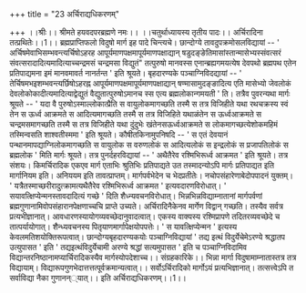 +++
title = "23 अर्चिराद्यधिकरणम्"

+++
।।श्रीः।। श्रीमते हयवदपरब्रह्मणे नमः।। ।।चतुर्थाध्यायस्य तृतीय पादः।। अर्चिरादिना तत्प्रथितेः।।1।। ब्रह्मप्राप्तिफलो विदुषो मार्ग इह पादे चिन्त्यचे। छान्दोग्ये तावदुपक्रमोसलविद्यायां -- ' अर्चिषमेवाभिसम्भवन्त्यर्चिषोऽहरह आपूर्यमाणपक्षमापूर्यमाणपक्षाद्यान् षडुदङ्ङेतिमासांस्तान्मासेभ्यस्संवत्सरं संवत्सरादादित्यमादित्याच्चन्द्रमसं चन्द्रमसा विद्युतं" तत्पुरुषो मानवस्स एनान्ब्रह्यगमयत्येष देवपथो ब्रह्मपथ एतेन प्रतिपाद्यमना इमं मानवमावर्त नानर्तन्त ' इति श्रूयते। बृहदारण्यके पञ्चाग्निविदद्यायां -- ' तेर्चिषमभइशम्भवन्त्यर्छिषोऽहरह्न आपूर्यमाणपक्षमापूर्यमाणपक्षाद्यान् षण्मासामुदङ्ङादित्य एति मासेभ्यो जेवलोकं देवलोकोकादीत्यमादित्याद्वेद्युतं वैद्युतात्पुरुषोऽमानच स्स एत्य ब्रह्मलोकान्गमयती ' ति। तत्रैव पुवरन्यथा मार्गः श्रूयते -- ' यदा वै पुरुषोऽस्माल्लोकात्प्रैति स वायुलोकमागच्छति तस्मै स तत्र विजिहीते यथा रथचक्रस्य स्वं तेन स ऊर्ध्व आक्रमते स आदित्यमागच्छति तस्मै स तत्र विजिहिते यथाळंतेन स ऊर्ध्वआक्रमते स चन्द्रमसमागच्छति तस्मै स तत्र विजिहीते यथा दुंदुभेः खंतेनसऊर्ध्वआक्रमते स लोकमागच्छत्येशोकमहिमं तस्मिन्वसति शाश्वतीस्ममा ' इति श्रूयते। कौषीतकिनामुपनिषदि -- ' स एतं देवयानं पन्थानमापद्याग्निलोकमागच्छति स वायुलोक स वरुणलोकं स आदित्यलोकं स इन्द्रलोकं स प्रजापतिलोकं स ब्रह्मलोक ' मिति मार्गः श्रूयते। तत्र पुनर्दहरविद्यायां -- ' अथैतैरेव रश्मिभिरूर्ध्व आक्रमत ' इति श्रूयते। तत्र संशयः। किमर्चिरादिक एकएव मार्ग एताभिः श्रुतिभिः प्रतिपाद्यते उत तस्मादन्योऽपि मार्गः प्रतिपाद्यत इति मार्गानियम इति। अनिययम इति तावत्प्राप्तम्। मार्गपर्वभेदेन च भेदप्रतीतेः। नचोपसंहारेणाबेदोपपादनं युक्तम्। ' यत्रैतस्माच्छरीरादुत्क्रामत्यथैतैरेव रश्मिभिरूर्ध्व आक्रमत ' इत्यवदारणविरोधात्। ' सयावत्क्षिप्येन्मनस्तावदादित्यं गच्छे ' दिति शैध्न्यवचनविरोधात्। भिन्नभिन्नविद्याम्नातानां मार्गपर्वणां ब्रह्मगुणानामिवोपसंहारानपेक्षणाच्चचि प्राप्ते उच्यते। अर्चिरादिनैकेनव मार्गेण विद्वान् गच्छति। तस्यैव सर्वत्र प्रत्यभीज्ञानात्। आवधारणस्यायोगव्यवच्छेदानुवादत्वात्। एकस्य वाक्यस्य रश्मिप्रापणे तदितरव्यवच्छेदे च तात्पर्यायोगात्। शैन्ध्यवचनस्य पितृयाणमार्गापेक्षयोपपत्तेः। ' स यावत्क्षिप्येन्मन ' इत्यस्य केवलमतिशयोक्तिरूपत्वात्। छान्दोग्यबृहदारण्यकयोः पञ्चाग्निविद्यायां ' तद्य इत्थं विदुर्येचेमेऽरण्ये श्रद्धातप उत्युपासत ' इति ' तद्यइत्थंविदुर्येचामी अरण्ये श्रद्धां सत्यमुपासत ' इति च पञ्चाग्निविदामिव विद्यान्तरनिष्ठानामप्यार्चिरादिकस्यैव मार्गस्योपदेशाच्च।। संग्रहकारिके।। भिन्ना मार्गा विदुषामाम्नातास्तत्र तत्र विद्यायाम्। विद्यारूपगुणभेदात्तत्तत्पूर्वक्रमान्यत्वात्।। सर्वोऽर्चिरादिको मार्गोऽयं प्रत्यभिज्ञानात्। तत्सत्त्वेऽपि त सर्वाविद्या नैका गुणानन््यात्।। इति अर्चिराद्यधिकरणम्।।1।।